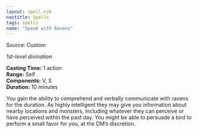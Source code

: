 ```yaml
---
layout: spell.njk
navtitle: Spells
tags: spells
name: "Speak with Ravens"
---
```

Source: Custom

_1st-level divination_

**Casting Time:** 1 action  
**Range:** Self  
**Components:** V, S  
**Duration:** 10 minutes

You gain the ability to comprehend and verbally communicate with ravens for the duration. As highly intelligent they may give you information about nearby locations and monsters, including whatever they can perceive or have perceived within the past day. You might be able to persuade a bird to perform a small favor for you, at the DM’s discretion.